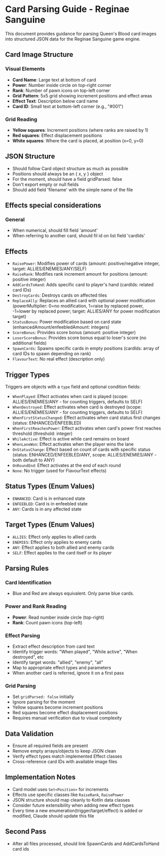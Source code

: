 # Card Parsing Guide - Reginae Sanguine

This document provides guidance for parsing Queen's Blood card images into structured JSON data for the Reginae Sanguine game engine.

## Card Image Structure

### Visual Elements
- **Card Name**: Large text at bottom of card
- **Power**: Number inside circle on top-right corner
- **Rank**: Number of pawn icons on top-left corner
- **Grid Pattern**: 5x5 grid showing increment positions and effect areas
- **Effect Text**: Description below card name
- **Card ID**: Small text at bottom-left corner (e.g., "#001")

### Grid Reading
- **Yellow squares**: Increment positions (where ranks are raised by 1)
- **Red squares**: Effect displacement positions
- **White squares**: Where the card is placed, at position (x=0, y=0)

## JSON Structure
- Should follow Card object structure as much as possible
- Positions should always be an { x, y } object
- For the moment, should have a field gridParsed: false
- Don't export empty or null fields
- Should add field 'filename' with the simple name of the file

## Effects special considerations
### General
- When numerical, should fill field 'amount'
- When referring to another card, should fil id on list field 'cardIds'

## Effects
- `RaisePower`: Modifies power of cards (amount: positive/negative integer, target: ALLIES/ENEMIES/ANY/SELF)
- `RaiseRank`: Modifies rank increment amount for positions (amount: positive integer)
- `AddCardsToHand`: Adds specific card to player's hand (cardIds: related card IDs)
- `DestroyCards`: Destroys cards on affected tiles
- `ReplaceAlly`: Replaces an allied card with optional power modification (powerMultiplier: 0=no modification, 1=raise by replaced power, -1=lower by replaced power; target: ALLIES/ANY for power modification target)
- `StatusBonus`: Power modification based on card state (enhancedAmount/enfeebledAmount: integers)
- `ScoreBonus`: Provides score bonus (amount: positive integer)
- `LoserScoreBonus`: Provides score bonus equal to loser's score (no additional fields)
- `SpawnCards`: Spawns specific cards in empty positions (cardIds: array of card IDs to spawn depending on rank)
- `FlavourText`: No real effect (description only)

## Trigger Types
Triggers are objects with a `type` field and optional condition fields:

- `WhenPlayed`: Effect activates when card is played (scope: ALLIES/ENEMIES/ANY - for counting triggers, defaults to SELF)
- `WhenDestroyed`: Effect activates when card is destroyed (scope: ALLIES/ENEMIES/ANY - for counting triggers, defaults to SELF)
- `WhenFirstStatusChanged`: Effect activates when card status first changes (status: ENHANCED/ENFEEBLED)
- `WhenFirstReachesPower`: Effect activates when card's power first reaches threshold (threshold: integer)
- `WhileActive`: Effect is active while card remains on board
- `WhenLaneWon`: Effect activates when the player wins the lane
- `OnStatusChange`: Effect based on count of cards with specific status (status: ENHANCED/ENFEEBLED/ANY, scope: ALLIES/ENEMIES/ANY - both default to ANY)
- `OnRoundEnd`: Effect activates at the end of each round
- `None`: No trigger (used for FlavourText effects)

## Status Types (Enum Values)
- `ENHANCED`: Card is in enhanced state
- `ENFEEBLED`: Card is in enfeebled state
- `ANY`: Cards is in any affected state

## Target Types (Enum Values)
- `ALLIES`: Effect only applies to allied cards
- `ENEMIES`: Effect only applies to enemy cards
- `ANY`: Effect applies to both allied and enemy cards
- `SELF`: Effect applies to the card itself or its player

## Parsing Rules
### Card Identification
- Blue and Red are always equivalent. Only parse blue cards.

### Power and Rank Reading
- **Power**: Read number inside circle (top-right)
- **Rank**: Count pawn icons (top-left)

### Effect Parsing
- Extract effect description from card text
- Identify trigger words: "When played", "While active", "When destroyed", etc
- Identify target words: "allied", "enemy", "all"
- Map to appropriate effect types and parameters
- When another card is referred, ignore it on a first pass

### Grid Parsing
- Set `gridParsed: false` initially
- Ignore parsing for the moment
- Yellow squares become increment positions
- Red squares become effect displacement positions
- Requires manual verification due to visual complexity

## Data Validation
- Ensure all required fields are present
- Remove empty arrays/objects to keep JSON clean
- Verify effect types match implemented Effect classes
- Cross-reference card IDs with available image files

## Implementation Notes
- Card model uses `Set<Position>` for increments
- Effects use specific classes like `RaiseRank`, `RaisePower`
- JSON structure should map cleanly to Kotlin data classes
- Consider future extensibility when adding new effect types
- Every time a new enumeration(trigger/target/effect) is added or modified, Claude should update this file

## Second Pass
- After all files processed, should link SpawnCards and AddCardsToHand card ids